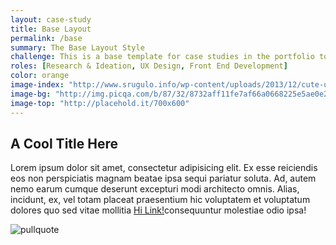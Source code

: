 ```yaml
---
layout: case-study
title: Base Layout
permalink: /base
summary: The Base Layout Style
challenge: This is a base template for case studies in the portfolio to create a general grid & layout.
roles: [Research & Ideation, UX Design, Front End Development]
color: orange
image-index: "http://www.srugulo.info/wp-content/uploads/2013/12/cute-unicorns-nvendyi3.jpg"
image-bg: "http://img.picqa.com/b/87/32/8732aff11fe7af66a0668225e5ae0e2b.jpg"
image-top: "http://placehold.it/700x600"
---
```



<h2>A Cool Title Here</h2>
<p>Lorem ipsum dolor sit amet, consectetur adipisicing elit. Ex esse reiciendis eos non perspiciatis magnam beatae ipsa sequi pariatur soluta. Ad, autem nemo earum cumque deserunt excepturi modi architecto omnis. Alias, incidunt, ex, vel totam placeat praesentium hic voluptatem et voluptatum dolores quo sed vitae mollitia <a href="#">Hi Link!</a>consequuntur molestiae odio ipsa!</p>
<img src="http://placehold.it/800x200&text=pullquote" alt="pullquote">